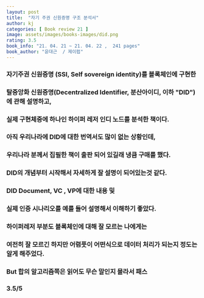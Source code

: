 ```yaml
---
layout: post
title:  "자기 주권 신원증명 구조 분석서"
author: kj
categories: [ Book review 21 ]
image: assets/images/books-images/did.png
rating: 3.5
book_info: "21. 04. 21 ~ 21. 04. 22 ,  241 pages"
book_author: "윤대근  / 제이펍"
---
```

### 자기주권 신원증명 (SSI, Self sovereign identity)를 블록체인에 구현한 

### 탈중앙화 신원증명(Decentralized Identifier, 분산아이디, 이하 "DID")에 관해 설명하고,

### 실제 구현체중에 하나인 하이퍼 레저 인디 노드를 분석한 책이다. 

### 아직 우리나라에 DID에 대한 번역서도 많이 없는 상황인데, 

### 우리나라 분께서 집필한 책이 출판 되어 있길래 냉큼 구매를 했다.  

### DID의 개념부터 시작해서 자세하게 잘 설명이 되어있는것 같다.

### DID Document, VC , VP에 대한 내용 및 

### 실제 인증 시나리오를 예를 들어 설명해서 이해하기 좋았다.

### 하이퍼레저 부분도 블록체인에 대해 잘 모르는 나에게는

### 여전히 잘 모르긴 하지만 어렴풋이 어떤식으로 데이터 처리가 되는지 정도는 알게 해주었다.

### But 합의 알고리즘쪽은 읽어도 무슨 말인지 몰라서 패스

### 3.5/5
